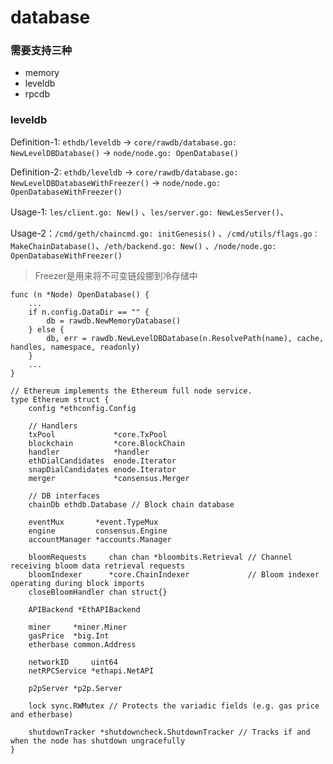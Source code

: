 # database

### 需要支持三种
- memory
- leveldb
- rpcdb

### leveldb

Definition-1: `ethdb/leveldb` -> `core/rawdb/database.go: NewLevelDBDatabase()` -> `node/node.go: OpenDatabase()`

Definition-2: `ethdb/leveldb` -> `core/rawdb/database.go: NewLevelDBDatabaseWithFreezer()` -> `node/node.go: OpenDatabaseWithFreezer()`

Usage-1: `les/client.go: New()` 、`les/server.go: NewLesServer()`、

Usage-2：`/cmd/geth/chaincmd.go: initGenesis()` 、`/cmd/utils/flags.go： MakeChainDatabase()`、`/eth/backend.go: New()` 、`/node/node.go: OpenDatabaseWithFreezer()`

> Freezer是用来将不可变链段挪到冷存储中






```golang title="node/node.go 根据config来切换数据库类型"
func (n *Node) OpenDatabase() {
	...
	if n.config.DataDir == "" {
		db = rawdb.NewMemoryDatabase()
	} else {
		db, err = rawdb.NewLevelDBDatabase(n.ResolvePath(name), cache, handles, namespace, readonly)
	}
	...
}
```
```golang title="核心结构体"
// Ethereum implements the Ethereum full node service.
type Ethereum struct {
	config *ethconfig.Config

	// Handlers
	txPool             *core.TxPool
	blockchain         *core.BlockChain
	handler            *handler
	ethDialCandidates  enode.Iterator
	snapDialCandidates enode.Iterator
	merger             *consensus.Merger

	// DB interfaces
	chainDb ethdb.Database // Block chain database

	eventMux       *event.TypeMux
	engine         consensus.Engine
	accountManager *accounts.Manager

	bloomRequests     chan chan *bloombits.Retrieval // Channel receiving bloom data retrieval requests
	bloomIndexer      *core.ChainIndexer             // Bloom indexer operating during block imports
	closeBloomHandler chan struct{}

	APIBackend *EthAPIBackend

	miner     *miner.Miner
	gasPrice  *big.Int
	etherbase common.Address

	networkID     uint64
	netRPCService *ethapi.NetAPI

	p2pServer *p2p.Server

	lock sync.RWMutex // Protects the variadic fields (e.g. gas price and etherbase)

	shutdownTracker *shutdowncheck.ShutdownTracker // Tracks if and when the node has shutdown ungracefully
}
```